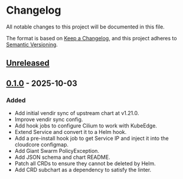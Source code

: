 # Changelog

All notable changes to this project will be documented in this file.

The format is based on [Keep a Changelog](https://keepachangelog.com/en/1.0.0/),
and this project adheres to [Semantic Versioning](https://semver.org/spec/v2.0.0.html).

## [Unreleased]

## [0.1.0] - 2025-10-03

### Added

- Add initial vendir sync of upstream chart at v1.21.0.
- Improve vendir sync config.
- Add hook jobs to configure Cilium to work with KubeEdge.
- Extend Service and convert it to a Helm hook.
- Add a pre-install hook job to get Service IP and inject it into the cloudcore configmap.
- Add Giant Swarm PolicyException.
- Add JSON schema and chart README.
- Patch all CRDs to ensure they cannot be deleted by Helm.
- Add CRD subchart as a dependency to satisfy the linter.

[Unreleased]: https://github.com/giantswarm/kubeedge-cloudcore-app/compare/v0.1.0...HEAD
[0.1.0]: https://github.com/giantswarm/kubeedge-cloudcore-app/releases/tag/v0.1.0
